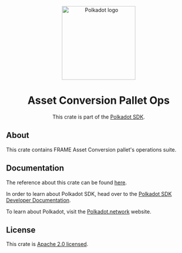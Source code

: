 <div align="center">

<img src="https://raw.githubusercontent.com/paritytech/polkadot-sdk/rzadp/readmes/docs/images/Polkadot_Logo_Horizontal_Pink_BlackOnWhite.png" alt="Polkadot logo" width="200">

# Asset Conversion Pallet Ops

This crate is part of the [Polkadot SDK](https://github.com/paritytech/polkadot-sdk/).

</div>

## About

This crate contains FRAME Asset Conversion pallet's operations suite.

## Documentation

The reference about this crate can be found [here](https://paritytech.github.io/polkadot-sdk/master/pallet_asset_conversion_ops).

In order to learn about Polkadot SDK, head over to the [Polkadot SDK Developer Documentation](https://paritytech.github.io/polkadot-sdk/master/polkadot_sdk_docs/index.html).

To learn about Polkadot, visit the [Polkadot.network](https://polkadot.network/) website.

## License

This crate is [Apache 2.0 licensed](https://spdx.org/licenses/Apache-2.0.html).
